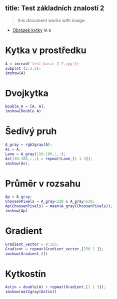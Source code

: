 title: Test základních znalostí 2
--- 
>this document works with image: 

* [Obrázek kytky](media/test_basic_2_7) in `A` 

# Kytka v prostředku
 ``` matlab
 A = imread('test_basic_2_7.jpg');
 subplot (3,3,5); 
 imshow(A)
 ```
# Dvojkytka
 ``` matlab
Double_A = [A, A];
imshow(Double_A)
 ```
# Šedivý pruh
 ``` matlab
A_gray = rgb2gray(A);
As = A;
Lane = A_gray(150:180,:,:);
As(150:180,:,:) = repmat(Lane,[1 1 3]);
imshow(As);
 ```
# Průměr v rozsahu
 ``` matlab
Ap = A_gray;
ChoosenPixels = A_gray<220 & A_gray>120;
Ap(ChoosenPixels) = mean(A_gray(ChoosenPixels));
imshow(Ap)
 ```
# Gradient
 ``` matlab
Gradient_vector = 0:255;
Gradient = repmat(Gradient_vector,[256 1 ]);
imshow(Gradient,[])
 ```
# Kytkostín
 ``` matlab
Astin = double(A) + repmat(Gradient,[1 1 3]);
imshow(mat2gray(Astin))
 ```
